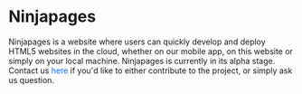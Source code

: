 <h1>Ninjapages</h1>
<p>
	 Ninjapages is a website where users can quickly develop and deploy HTML5 websites in the cloud, whether on our mobile app, on this website or simply on your local machine. Ninjapages is currently in its alpha stage. Contact us <a href='/contact' style='text-decoration:none;color:#006EFF;'>here</a> if you'd like to either contribute to the project, or simply ask us question. 
</p>